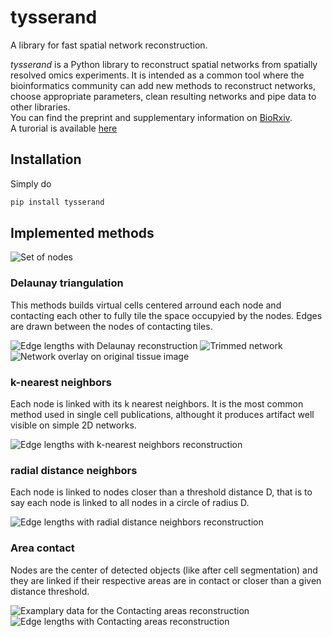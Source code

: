 # tysserand

A library for fast spatial network reconstruction.  

*tysserand* is a Python library to reconstruct spatial networks from spatially resolved omics experiments. It is intended as a common tool where the bioinformatics community can add new methods to reconstruct networks, choose appropriate parameters, clean resulting networks and pipe data to other libraries.  
You can find the preprint and supplementary information on [BioRxiv](https://www.biorxiv.org/content/10.1101/2020.11.16.385377v1).  
A turorial is available [here](./examples/02-tutorial.ipynb)

## Installation

Simply do
```bash
pip install tysserand
```

## Implemented methods

![Set of nodes](./images/publication_figures/mIF-nodes_positions.png)

### Delaunay triangulation

This methods builds virtual cells centered arround each node and contacting each other to fully tile the space occupyied by the nodes. Edges are drawn between the nodes of contacting tiles.

![Edge lengths with *Delaunay* reconstruction](./images/publication_figures/mIF-Delaunay_distances.png)
![Trimmed network](./images/publication_figures/mIF-Delaunay_network.png)
![Network overlay on original tissue image](./images/publication_figures/mIF-Delaunay_superimposed.png)

### k-nearest neighbors

Each node is linked with its k nearest neighbors. It is the most common method used in single cell publications, althought it produces artifact well visible on simple 2D networks.

![Edge lengths with *k-nearest neighbors* reconstruction](./images/publication_figures/mIF-knn_distances.png)

### radial distance neighbors

Each node is linked to nodes closer than a threshold distance D, that is to say each node is linked to all nodes in a circle of radius D.

![Edge lengths with *radial distance neighbors* reconstruction](./images/publication_figures/mIF-rdn_distances.png)

### Area contact

Nodes are the center of detected objects (like after cell segmentation) and they are linked if their respective areas are in contact or closer than a given distance threshold.

![Examplary data for the *Contacting areas* reconstruction](./images/publication_figures/generated-tissue-interger-masks.png)
![Edge lengths with *Contacting areas* reconstruction](./images/publication_figures/generated-tissue-cell-contact-superimposition.png)
